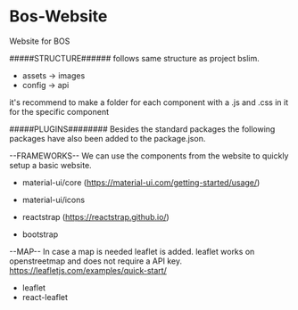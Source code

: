 # Bos-Website
Website for BOS

#####STRUCTURE######
follows same structure as project bslim.

 * assets -> images
 * config -> api

it's recommend to make a folder for each component with a .js and .css in it for the specific component



#####PLUGINS########
Besides the standard packages the following packages have also been added to the package.json.

--FRAMEWORKS--
We can use the components from the website to quickly setup a basic website.

  * material-ui/core (https://material-ui.com/getting-started/usage/)
  * material-ui/icons
  
  * reactstrap (https://reactstrap.github.io/)
  * bootstrap
  
--MAP--
In case a map is needed leaflet is added. leaflet works on openstreetmap and does not require a API key.
https://leafletjs.com/examples/quick-start/
 
  * leaflet
  * react-leaflet